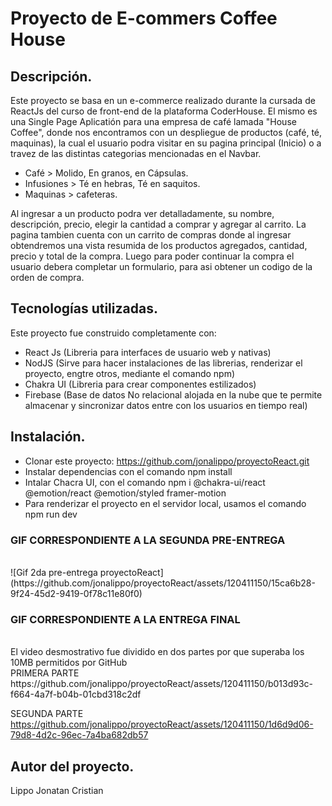 # Proyecto de E-commers Coffee House
## Descripción.
Este proyecto se basa en un e-commerce realizado durante la cursada de ReactJs del curso de front-end de la plataforma CoderHouse. 
El mismo es una Single Page Aplicatión para una empresa de café lamada "House Coffee", donde nos encontramos con un despliegue de productos (café, té, maquinas), la cual el usuario podra visitar en su pagina principal (Inicio) o a travez de las distintas categorias
mencionadas en el Navbar. 
- Café > Molido, En granos, en Cápsulas.
- Infusiones > Té en hebras, Té en saquitos.
- Maquinas > cafeteras.

Al ingresar a un producto podra ver detalladamente, su nombre, descripción, precio, elegir la cantidad a comprar y agregar al carrito.
La pagina tambien cuenta con un carrito de compras donde al ingresar obtendremos una vista resumida de los productos agregados, cantidad, precio y total de la compra. Luego para poder continuar la compra el usuario debera completar un formulario, para asi obtener un codigo de la orden de compra.

## Tecnologías utilizadas.
Este proyecto fue construido completamente con:
- React Js (Libreria para interfaces de usuario web y nativas)
- NodJS (Sirve para hacer instalaciones de las librerias, renderizar el proyecto, engtre otros, mediante el comando npm)
- Chakra UI (Libreria para crear componentes estilizados)
- Firebase (Base de datos No relacional alojada en la nube que te permite almacenar y sincronizar datos entre con los usuarios en tiempo real)

## Instalación.
- Clonar este proyecto: https://github.com/jonalippo/proyectoReact.git
- Instalar dependencias con el comando npm install
- Intalar Chacra UI, con el comando npm i @chakra-ui/react @emotion/react @emotion/styled framer-motion
- Para renderizar el proyecto en el servidor local, usamos el comando npm run dev


### GIF CORRESPONDIENTE A LA SEGUNDA PRE-ENTREGA
<br/>
![Gif 2da pre-entrega proyectoReact](https://github.com/jonalippo/proyectoReact/assets/120411150/15ca6b28-9f24-45d2-9419-0f78c11e80f0)

### GIF CORRESPONDIENTE A LA ENTREGA FINAL
<br/>
El video desmostrativo fue dividido en dos partes por que superaba los 10MB permitidos por GitHub
<br/>
PRIMERA PARTE
https://github.com/jonalippo/proyectoReact/assets/120411150/b013d93c-f664-4a7f-b04b-01cbd318c2df

SEGUNDA PARTE
https://github.com/jonalippo/proyectoReact/assets/120411150/1d6d9d06-79d8-4d2c-96ec-7a4ba682db57

## Autor del proyecto.
Lippo Jonatan Cristian
